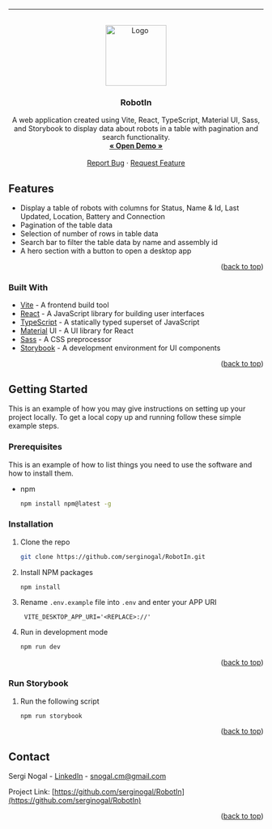 <a name="readme-top"></a>

---

<!-- PROJECT LOGO -->
<br />
<div align="center">
  <a href="https://github.com/serginogal">
    <img src="https://avatars.githubusercontent.com/u/13624044?v=4" alt="Logo" width="120" height="120">
  </a>

<h3 align="center">RobotIn</h3>

  <p align="center">
    A web application created using Vite, React, TypeScript, Material UI, Sass, and Storybook to display data about robots in a table with pagination and search functionality.
    <br />
    <a href="https://cheerful-zuccutto-432013.netlify.app"><strong><u>« Open Demo »</u></strong></a>
    <br />
    <br />
    <a href="https://github.com/serginogal/RobotIn/issues">Report Bug</a>
    ·
    <a href="https://github.com/serginogal/RobotIn/issues">Request Feature</a>
  </p>
</div>

<!-- ABOUT THE PROJECT -->

## Features

- Display a table of robots with columns for Status, Name & Id, Last Updated, Location, Battery and Connection
- Pagination of the table data
- Selection of number of rows in table data
- Search bar to filter the table data by name and assembly id
- A hero section with a button to open a desktop app

<p align="right">(<a href="#readme-top">back to top</a>)</p>

### Built With

- [Vite](https://vitejs.dev) - A frontend build tool
- [React](https://reactjs.org) - A JavaScript library for building user interfaces
- [TypeScript](https://www.typescriptlang.org) - A statically typed superset of JavaScript
- [Material](https://mui.com/core/) UI - A UI library for React
- [Sass](https://sass-lang.com) - A CSS preprocessor
- [Storybook](https://storybook.js.org) - A development environment for UI components

<p align="right">(<a href="#readme-top">back to top</a>)</p>

<!-- GETTING STARTED -->

## Getting Started

This is an example of how you may give instructions on setting up your project locally.
To get a local copy up and running follow these simple example steps.

### Prerequisites

This is an example of how to list things you need to use the software and how to install them.

- npm
  ```sh
  npm install npm@latest -g
  ```

### Installation

1. Clone the repo
   ```sh
   git clone https://github.com/serginogal/RobotIn.git
   ```
2. Install NPM packages
   ```sh
   npm install
   ```
3. Rename `.env.example` file into `.env` and enter your APP URI
   ```env
    VITE_DESKTOP_APP_URI='<REPLACE>://'
   ```
4. Run in development mode
   ```sh
   npm run dev
   ```

<p align="right">(<a href="#readme-top">back to top</a>)</p>

### Run Storybook

1. Run the following script
   ```sh
   npm run storybook
   ```

<p align="right">(<a href="#readme-top">back to top</a>)</p>

<!-- CONTACT -->

## Contact

Sergi Nogal - [LinkedIn](http://linkedin.com/in/sergi-nogal-13493b13b/) - snogal.cm@gmail.com

Project Link: [https://github.com/serginogal/RobotIn](https://github.com/serginogal/RobotIn)

<p align="right">(<a href="#readme-top">back to top</a>)</p>
